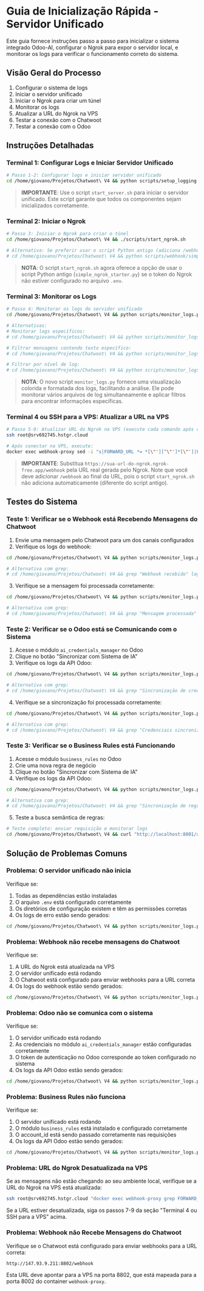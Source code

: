 # Guia de Inicialização Rápida - Servidor Unificado

Este guia fornece instruções passo a passo para inicializar o sistema integrado Odoo-AI, configurar o Ngrok para expor o servidor local, e monitorar os logs para verificar o funcionamento correto do sistema.

## Visão Geral do Processo

1. Configurar o sistema de logs
2. Iniciar o servidor unificado
3. Iniciar o Ngrok para criar um túnel
4. Monitorar os logs
5. Atualizar a URL do Ngrok na VPS
6. Testar a conexão com o Chatwoot
7. Testar a conexão com o Odoo

## Instruções Detalhadas

### Terminal 1: Configurar Logs e Iniciar Servidor Unificado

```bash
# Passo 1-2: Configurar logs e iniciar servidor unificado
cd /home/giovano/Projetos/Chatwoot\ V4 && python scripts/setup_logging.py && ./scripts/start_server.sh
```

> **IMPORTANTE**: Use o script `start_server.sh` para iniciar o servidor unificado. Este script garante que todos os componentes sejam inicializados corretamente.

### Terminal 2: Iniciar o Ngrok

```bash
# Passo 3: Iniciar o Ngrok para criar o túnel
cd /home/giovano/Projetos/Chatwoot\ V4 && ./scripts/start_ngrok.sh

# Alternativa: Se preferir usar o script Python antigo (adiciona /webhook automaticamente)
# cd /home/giovano/Projetos/Chatwoot\ V4 && python scripts/webhook/simple_ngrok_starter.py
```

> **NOTA**: O script `start_ngrok.sh` agora oferece a opção de usar o script Python antigo (`simple_ngrok_starter.py`) se o token do Ngrok não estiver configurado no arquivo `.env`.

### Terminal 3: Monitorar os Logs

```bash
# Passo 4: Monitorar os logs do servidor unificado
cd /home/giovano/Projetos/Chatwoot\ V4 && python scripts/monitor_logs.py --all

# Alternativas:
# Monitorar logs específicos:
# cd /home/giovano/Projetos/Chatwoot\ V4 && python scripts/monitor_logs.py --server-log logs/server.log --webhook-log logs/webhook.log

# Filtrar mensagens contendo texto específico:
# cd /home/giovano/Projetos/Chatwoot\ V4 && python scripts/monitor_logs.py --all --filter "webhook"

# Filtrar por nível de log:
# cd /home/giovano/Projetos/Chatwoot\ V4 && python scripts/monitor_logs.py --all --level ERROR
```

> **NOTA**: O novo script `monitor_logs.py` fornece uma visualização colorida e formatada dos logs, facilitando a análise. Ele pode monitorar vários arquivos de log simultaneamente e aplicar filtros para encontrar informações específicas.

### Terminal 4 ou SSH para a VPS: Atualizar a URL na VPS

```bash
# Passo 5-9: Atualizar URL do Ngrok na VPS (execute cada comando após o anterior completar)
ssh root@srv692745.hstgr.cloud

# Após conectar na VPS, execute:
docker exec webhook-proxy sed -i "s|FORWARD_URL *= *[\"'][^\"']*[\"']|FORWARD_URL = 'https://sua-url-do-ngrok.ngrok-free.app/webhook'|g" /app/simple_webhook.py && docker exec webhook-proxy grep FORWARD_URL /app/simple_webhook.py && docker restart webhook-proxy
```

> **IMPORTANTE**: Substitua `https://sua-url-do-ngrok.ngrok-free.app/webhook` pela URL real gerada pelo Ngrok. Note que você deve adicionar `/webhook` ao final da URL, pois o script `start_ngrok.sh` não adiciona automaticamente (diferente do script antigo).

## Testes do Sistema

### Teste 1: Verificar se o Webhook está Recebendo Mensagens do Chatwoot

1. Envie uma mensagem pelo Chatwoot para um dos canais configurados
2. Verifique os logs do webhook:

```bash
cd /home/giovano/Projetos/Chatwoot\ V4 && python scripts/monitor_logs.py --webhook-log logs/webhook.log --filter "Webhook recebido"

# Alternativa com grep:
# cd /home/giovano/Projetos/Chatwoot\ V4 && grep "Webhook recebido" logs/webhook.log
```

3. Verifique se a mensagem foi processada corretamente:

```bash
cd /home/giovano/Projetos/Chatwoot\ V4 && python scripts/monitor_logs.py --hub-log logs/hub.log --filter "Mensagem processada"

# Alternativa com grep:
# cd /home/giovano/Projetos/Chatwoot\ V4 && grep "Mensagem processada" logs/hub.log
```

### Teste 2: Verificar se o Odoo está se Comunicando com o Sistema

1. Acesse o módulo `ai_credentials_manager` no Odoo
2. Clique no botão "Sincronizar com Sistema de IA"
3. Verifique os logs da API Odoo:

```bash
cd /home/giovano/Projetos/Chatwoot\ V4 && python scripts/monitor_logs.py --odoo-api-log logs/odoo_api.log --filter "Sincronização de credenciais"

# Alternativa com grep:
# cd /home/giovano/Projetos/Chatwoot\ V4 && grep "Sincronização de credenciais" logs/odoo_api.log
```

4. Verifique se a sincronização foi processada corretamente:

```bash
cd /home/giovano/Projetos/Chatwoot\ V4 && python scripts/monitor_logs.py --odoo-api-log logs/odoo_api.log --filter "Credenciais sincronizadas"

# Alternativa com grep:
# cd /home/giovano/Projetos/Chatwoot\ V4 && grep "Credenciais sincronizadas" logs/odoo_api.log
```

### Teste 3: Verificar se o Business Rules está Funcionando

1. Acesse o módulo `business_rules` no Odoo
2. Crie uma nova regra de negócio
3. Clique no botão "Sincronizar com Sistema de IA"
4. Verifique os logs da API Odoo:

```bash
cd /home/giovano/Projetos/Chatwoot\ V4 && python scripts/monitor_logs.py --odoo-api-log logs/odoo_api.log --filter "Sincronização de regras"

# Alternativa com grep:
# cd /home/giovano/Projetos/Chatwoot\ V4 && grep "Sincronização de regras" logs/odoo_api.log
```

5. Teste a busca semântica de regras:

```bash
# Teste completo: enviar requisição e monitorar logs
cd /home/giovano/Projetos/Chatwoot\ V4 && curl "http://localhost:8001/api/v1/business-rules/semantic-search?account_id=account_1&query=horario%20de%20funcionamento" && python scripts/monitor_logs.py --odoo-api-log logs/odoo_api.log --filter "semantic-search"
```

## Solução de Problemas Comuns

### Problema: O servidor unificado não inicia

Verifique se:
1. Todas as dependências estão instaladas
2. O arquivo `.env` está configurado corretamente
3. Os diretórios de configuração existem e têm as permissões corretas
4. Os logs de erro estão sendo gerados:

```bash
cd /home/giovano/Projetos/Chatwoot\ V4 && python scripts/monitor_logs.py --all --level ERROR
```

### Problema: Webhook não recebe mensagens do Chatwoot

Verifique se:
1. A URL do Ngrok está atualizada na VPS
2. O servidor unificado está rodando
3. O Chatwoot está configurado para enviar webhooks para a URL correta
4. Os logs do webhook estão sendo gerados:

```bash
cd /home/giovano/Projetos/Chatwoot\ V4 && python scripts/monitor_logs.py --webhook-log logs/webhook.log
```

### Problema: Odoo não se comunica com o sistema

Verifique se:
1. O servidor unificado está rodando
2. As credenciais no módulo `ai_credentials_manager` estão configuradas corretamente
3. O token de autenticação no Odoo corresponde ao token configurado no sistema
4. Os logs da API Odoo estão sendo gerados:

```bash
cd /home/giovano/Projetos/Chatwoot\ V4 && python scripts/monitor_logs.py --odoo-api-log logs/odoo_api.log
```

### Problema: Business Rules não funciona

Verifique se:
1. O servidor unificado está rodando
2. O módulo `business_rules` está instalado e configurado corretamente
3. O account_id está sendo passado corretamente nas requisições
4. Os logs da API Odoo estão sendo gerados:

```bash
cd /home/giovano/Projetos/Chatwoot\ V4 && python scripts/monitor_logs.py --odoo-api-log logs/odoo_api.log --filter "business_rules"
```

### Problema: URL do Ngrok Desatualizada na VPS

Se as mensagens não estão chegando ao seu ambiente local, verifique se a URL do Ngrok na VPS está atualizada:

```bash
ssh root@srv692745.hstgr.cloud "docker exec webhook-proxy grep FORWARD_URL /app/simple_webhook.py"
```

Se a URL estiver desatualizada, siga os passos 7-9 da seção "Terminal 4 ou SSH para a VPS" acima.

### Problema: Webhook não Recebe Mensagens do Chatwoot

Verifique se o Chatwoot está configurado para enviar webhooks para a URL correta:

```
http://147.93.9.211:8802/webhook
```

Esta URL deve apontar para a VPS na porta 8802, que está mapeada para a porta 8002 do container `webhook-proxy`.
